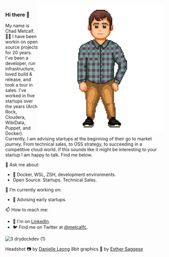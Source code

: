 <img align="right" src="https://github.com/metcalfc/metcalfc/raw/master/img/Avatar1Transparent.png" alt="Chad standing in a blue green plaid shirt" width=400px height=400px/>

### Hi there 👋

My name is Chad Metcalf. 👨‍💻 I have been workin on open source projects for 20 years. I've been a developer, run infrastructure, loved build & release, and took a tour in sales. I've worked in five startups over the years (Arch Rock, Cloudera, WibiData, Puppet, and Docker).  Currently, I am advising startups at the beginning of their go to market journey. From technical sales, to OSS strategy, to succeeding in a competitive cloud world. If this sounds like it might be interesting to your startup I am happy to talk. Find me below.

💬 Ask me about:

- 🐳 Docker, WSL, ZSH, development environments.
- Open Source. Startups. Technical Sales.

🔭 I’m currently working on:

- 💖 Advising early startups. 

📫 How to reach me:

- 🏢 I'm on [LinkedIn](https://www.linkedin.com/in/chadmetcalf/).
- 🐦 Find me on Twitter at [@metcalfc](https://twitter.com/metcalfc).

![3 drydockdev (1)](https://user-images.githubusercontent.com/31925/133863542-a3daf3e7-1077-42f6-997f-54d9d99a0d42.gif)

Headshot 📷 by [Danielle Leong](https://www.danielleleongphotography.com/)
8bit graphics 🎨 by [Esther Saggese](https://www.fiverr.com/esthersaggese)

<!--
**metcalfc/metcalfc** is a ✨ _special_ ✨ repository because its `README.md` (this file) appears on your GitHub profile.

Here are some ideas to get you started:

- 🔭 I’m currently working on ...
- 🌱 I’m currently learning ...
- 👯 I’m looking to collaborate on ...
- 🤔 I’m looking for help with ...
- 💬 Ask me about ...
-  ...
- 😄 Pronouns: ...
- ⚡ Fun fact: ...
-->
